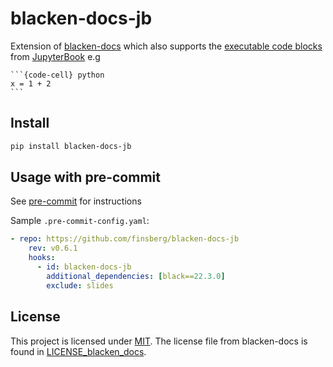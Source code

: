 # blacken-docs-jb

Extension of [blacken-docs](https://github.com/asottile/blacken-docs) which also supports the [executable code blocks](https://jupyterbook.org/en/stable/reference/cheatsheet.html#executable-code) from [JupyterBook](https://jupyterbook.org) e.g

````
```{code-cell} python
x = 1 + 2
```
````

## Install

```bash
pip install blacken-docs-jb
```

## Usage with pre-commit

See [pre-commit](https://pre-commit.com) for instructions

Sample `.pre-commit-config.yaml`:

```yaml
- repo: https://github.com/finsberg/blacken-docs-jb
    rev: v0.6.1
    hooks:
      - id: blacken-docs-jb
        additional_dependencies: [black==22.3.0]
        exclude: slides
```

## License
This project is licensed under [MIT](LICENSE). The license file from blacken-docs is found in [LICENSE_blacken_docs](LICENSE_blacken_docs).
